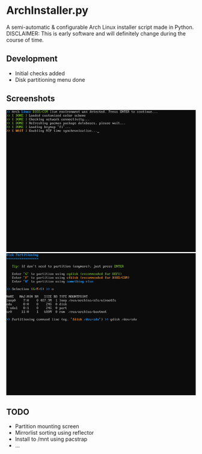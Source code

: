 # ArchInstaller.py
A semi-automatic &amp; configurable Arch Linux installer script made in Python.  
DISCLAIMER: This is early software and will definitely change during the course of time.

## Development
* Initial checks added
* Disk partitioning menu done

## Screenshots
![Setup 1](/GitHub/setup-1.png)
![Setup 2](/GitHub/setup-2.png)

## TODO
* Partition mounting screen
* Mirrorlist sorting using reflector
* Install to /mnt using pacstrap
* ...
